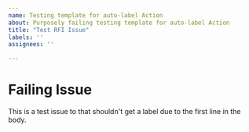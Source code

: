 ```yaml
---
name: Testing template for auto-label Action
about: Purposely failing testing template for auto-label Action
title: "Test RFI Issue"
labels: ''
assignees: ''

---
```


# Failing Issue

This is a test issue to that shouldn't get a label due to the first line in the body.
